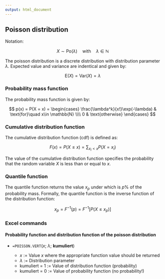 ```yaml
---
output: html_document
---
```


## Poisson distribution

Notation:

$$ X \sim \text{Po}(\lambda) \quad\text{with}\quad \lambda \in \mathbb{N} $$

The poisson distribution is a discrete distribution with distribution parameter $\lambda$.
Expected value and variance are indentical and given by:

$$ \text{E}(X) = \text{Var}(X) = \lambda $$

### Probability mass function

The probability mass function is given by:

$$ p(x) = P(X = x) = \begin{cases} \frac{\lambda^k}{x!}\exp(-\lambda) & \text{for}\quad x\in \mathbb{N} \\\\ 0 & \text{otherwise} \end{cases} $$

### Cumulative distribution function

The cumulative distribution function (cdf) is defined as:
  
  $$ F(x) = P(X \leq x) = \sum_{x_i < x}P(X = x_i) $$

The value of the cumulative distribution function specifies the probability that the random variable $X$ is less than or equal to $x$.

### Quantile function

The quantile function returns the value $x_p$ under which is $p$%  of the probability mass.
Formally, the quantile function is the inverse function of the distribution function:

$$ x_p = F^{-1}(p) = F^{-1}[P(X \leq x_p)] $$

### Excel commands

#### Probability function and distribution function of the poisson distribution

+ `=POISSON.VERT`($x$; $\lambda$; **kumuliert**)

    + $x$ := Value $x$ where the appropriate function value should be returned
    + $\lambda$ := Distribution parameter
    + kumuliert = 1 := Value of distribution function (probability)
    + kumuliert = 0 := Value of probability function (no probability!)

